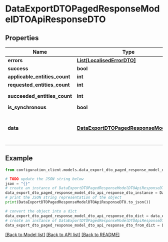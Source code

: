 # DataExportDTOPagedResponseModelDTOApiResponseDTO


## Properties

Name | Type | Description | Notes
------------ | ------------- | ------------- | -------------
**errors** | [**List[LocalisedErrorDTO]**](LocalisedErrorDTO.md) |  | [optional] 
**success** | **bool** |  | [optional] 
**applicable_entities_count** | **int** |  | [optional] 
**requested_entities_count** | **int** |  | [optional] 
**succeeded_entities_count** | **int** |  | [optional] [readonly] 
**is_synchronous** | **bool** |  | [optional] 
**data** | [**DataExportDTOPagedResponseModelDTO**](DataExportDTOPagedResponseModelDTO.md) | The updated entity in case of modifications or creation | [optional] 

## Example

```python
from configuration_client.models.data_export_dto_paged_response_model_dto_api_response_dto import DataExportDTOPagedResponseModelDTOApiResponseDTO

# TODO update the JSON string below
json = "{}"
# create an instance of DataExportDTOPagedResponseModelDTOApiResponseDTO from a JSON string
data_export_dto_paged_response_model_dto_api_response_dto_instance = DataExportDTOPagedResponseModelDTOApiResponseDTO.from_json(json)
# print the JSON string representation of the object
print(DataExportDTOPagedResponseModelDTOApiResponseDTO.to_json())

# convert the object into a dict
data_export_dto_paged_response_model_dto_api_response_dto_dict = data_export_dto_paged_response_model_dto_api_response_dto_instance.to_dict()
# create an instance of DataExportDTOPagedResponseModelDTOApiResponseDTO from a dict
data_export_dto_paged_response_model_dto_api_response_dto_from_dict = DataExportDTOPagedResponseModelDTOApiResponseDTO.from_dict(data_export_dto_paged_response_model_dto_api_response_dto_dict)
```
[[Back to Model list]](../README.md#documentation-for-models) [[Back to API list]](../README.md#documentation-for-api-endpoints) [[Back to README]](../README.md)


